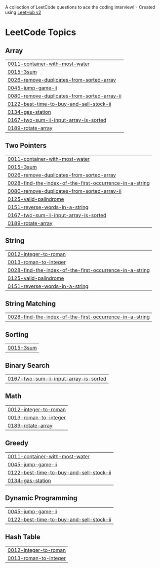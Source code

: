A collection of LeetCode questions to ace the coding interview! - Created using [LeetHub v2](https://github.com/arunbhardwaj/LeetHub-2.0)
<!---LeetCode Topics Start-->
# LeetCode Topics
## Array
|  |
| ------- |
| [0011-container-with-most-water](https://github.com/khjang95/leetCode/tree/master/0011-container-with-most-water) |
| [0015-3sum](https://github.com/khjang95/leetCode/tree/master/0015-3sum) |
| [0026-remove-duplicates-from-sorted-array](https://github.com/khjang95/leetCode/tree/master/0026-remove-duplicates-from-sorted-array) |
| [0045-jump-game-ii](https://github.com/khjang95/leetCode/tree/master/0045-jump-game-ii) |
| [0080-remove-duplicates-from-sorted-array-ii](https://github.com/khjang95/leetCode/tree/master/0080-remove-duplicates-from-sorted-array-ii) |
| [0122-best-time-to-buy-and-sell-stock-ii](https://github.com/khjang95/leetCode/tree/master/0122-best-time-to-buy-and-sell-stock-ii) |
| [0134-gas-station](https://github.com/khjang95/leetCode/tree/master/0134-gas-station) |
| [0167-two-sum-ii-input-array-is-sorted](https://github.com/khjang95/leetCode/tree/master/0167-two-sum-ii-input-array-is-sorted) |
| [0189-rotate-array](https://github.com/khjang95/leetCode/tree/master/0189-rotate-array) |
## Two Pointers
|  |
| ------- |
| [0011-container-with-most-water](https://github.com/khjang95/leetCode/tree/master/0011-container-with-most-water) |
| [0015-3sum](https://github.com/khjang95/leetCode/tree/master/0015-3sum) |
| [0026-remove-duplicates-from-sorted-array](https://github.com/khjang95/leetCode/tree/master/0026-remove-duplicates-from-sorted-array) |
| [0028-find-the-index-of-the-first-occurrence-in-a-string](https://github.com/khjang95/leetCode/tree/master/0028-find-the-index-of-the-first-occurrence-in-a-string) |
| [0080-remove-duplicates-from-sorted-array-ii](https://github.com/khjang95/leetCode/tree/master/0080-remove-duplicates-from-sorted-array-ii) |
| [0125-valid-palindrome](https://github.com/khjang95/leetCode/tree/master/0125-valid-palindrome) |
| [0151-reverse-words-in-a-string](https://github.com/khjang95/leetCode/tree/master/0151-reverse-words-in-a-string) |
| [0167-two-sum-ii-input-array-is-sorted](https://github.com/khjang95/leetCode/tree/master/0167-two-sum-ii-input-array-is-sorted) |
| [0189-rotate-array](https://github.com/khjang95/leetCode/tree/master/0189-rotate-array) |
## String
|  |
| ------- |
| [0012-integer-to-roman](https://github.com/khjang95/leetCode/tree/master/0012-integer-to-roman) |
| [0013-roman-to-integer](https://github.com/khjang95/leetCode/tree/master/0013-roman-to-integer) |
| [0028-find-the-index-of-the-first-occurrence-in-a-string](https://github.com/khjang95/leetCode/tree/master/0028-find-the-index-of-the-first-occurrence-in-a-string) |
| [0125-valid-palindrome](https://github.com/khjang95/leetCode/tree/master/0125-valid-palindrome) |
| [0151-reverse-words-in-a-string](https://github.com/khjang95/leetCode/tree/master/0151-reverse-words-in-a-string) |
## String Matching
|  |
| ------- |
| [0028-find-the-index-of-the-first-occurrence-in-a-string](https://github.com/khjang95/leetCode/tree/master/0028-find-the-index-of-the-first-occurrence-in-a-string) |
## Sorting
|  |
| ------- |
| [0015-3sum](https://github.com/khjang95/leetCode/tree/master/0015-3sum) |
## Binary Search
|  |
| ------- |
| [0167-two-sum-ii-input-array-is-sorted](https://github.com/khjang95/leetCode/tree/master/0167-two-sum-ii-input-array-is-sorted) |
## Math
|  |
| ------- |
| [0012-integer-to-roman](https://github.com/khjang95/leetCode/tree/master/0012-integer-to-roman) |
| [0013-roman-to-integer](https://github.com/khjang95/leetCode/tree/master/0013-roman-to-integer) |
| [0189-rotate-array](https://github.com/khjang95/leetCode/tree/master/0189-rotate-array) |
## Greedy
|  |
| ------- |
| [0011-container-with-most-water](https://github.com/khjang95/leetCode/tree/master/0011-container-with-most-water) |
| [0045-jump-game-ii](https://github.com/khjang95/leetCode/tree/master/0045-jump-game-ii) |
| [0122-best-time-to-buy-and-sell-stock-ii](https://github.com/khjang95/leetCode/tree/master/0122-best-time-to-buy-and-sell-stock-ii) |
| [0134-gas-station](https://github.com/khjang95/leetCode/tree/master/0134-gas-station) |
## Dynamic Programming
|  |
| ------- |
| [0045-jump-game-ii](https://github.com/khjang95/leetCode/tree/master/0045-jump-game-ii) |
| [0122-best-time-to-buy-and-sell-stock-ii](https://github.com/khjang95/leetCode/tree/master/0122-best-time-to-buy-and-sell-stock-ii) |
## Hash Table
|  |
| ------- |
| [0012-integer-to-roman](https://github.com/khjang95/leetCode/tree/master/0012-integer-to-roman) |
| [0013-roman-to-integer](https://github.com/khjang95/leetCode/tree/master/0013-roman-to-integer) |
<!---LeetCode Topics End-->